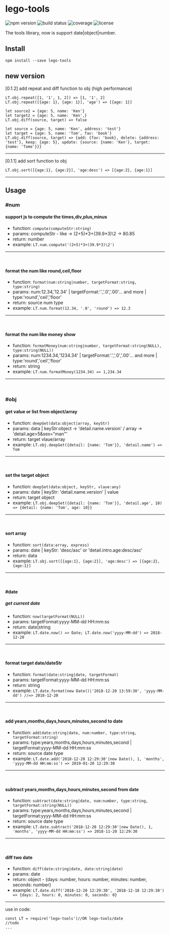 # lego-tools
![npm version](https://img.shields.io/badge/npm-v0.1.2-green.svg)
![build status](https://img.shields.io/badge/build-passing-brightgreen.svg)
![coverage](https://img.shields.io/badge/coverage-95%25-yellowgreen.svg)
![license](https://img.shields.io/badge/license-MIT-green.svg)

The tools library, now is support date|object|number.

## Install
```
npm install --save lego-tools
```
## new version
[0.1.2] add repeat and diff function to obj (high performance)
```
LT.obj.repeat([1, '1', 1, 2]) => [1, '1', 2]
LT.obj.repeat([{age: 1}, {age: 1}], 'age') => [{age: 1}]

let source2 = {age: 5, name: 'Ken'}
let target2 = {age: 5, name: 'Ken',}
LT.obj.diff(source, target) => false

let source = {age: 5, name: 'Ken', address: 'test'}
let target = {age: 5, name: 'Tom', fav: 'book'}
LT.obj.diff(source, target) => {add: {fav: 'book}, delete: {address: 'test'}, keep: {age: 5}, update: {source: {name: 'Ken'}, target: {name: 'Tome'}}}
```
---
[0.1.1] add sort function to obj
```
LT.obj.sort([{age:1}, {age:2}], 'age:desc') => [{age:2}, {age:1}]
```
---
## Usage
### #num
#### support js to compute the times,div,plus,minus
* function: `compute(computeStr:string)`
* params: computeStr - like -> (2+5)\*3+(39.9\*3)\2 -> 80.85
* return: number
* example: `LT.num.compute('(2+5)*3+(39.9*3)\2')`
---
<br>

#### format the num like round,ceil,floor
* function: `format(num:string|number, targetFormat:string, type:string)`
* params: num:12.34,'12.34' | targetFormat:'.','.0','.00'... and more | type:'round','ceil','floor'
* return: source num type
* example: `LT.num.format(12.34, '.0', 'round') => 12.3`
---
<br>

#### format the num like money show
* function: `formatMoney(num:string|number, targetFormat:string(NULL), type:string(NULL))`
* params: num:1234.34,'1234.34' | targetFormat:'.','.0','.00'... and more | type:'round','ceil','floor'
* return: string
* example: `LT.num.formatMoney(1234.34) => 1,234.34`
---
<br>

### #obj
#### get value or list from object/array
* function: `deepGet(data:object|array, keyStr)`
* params: data | keyStr:object -> 'detail.name.version' / array -> 'detail.age>5&sex="man"'
* return: target vlaue/array
* example: `LT.obj.deepGet({detail: {name: 'Tom'}}, 'detail.name') => Tom`
---
<br>

#### set the target object
* function: `deepSet(data:object, keyStr, vlaue:any)`
* params: date | keyStr: 'detail.name.version' | value
* return: target object
* example: `LT.obj.deepSet({detail: {name: 'Tom'}}, 'detail.age', 10) => {detail: {name: 'Tom', age: 10}}`
---
<br>

#### sort array
* function: `sort(data:array, express)`
* params: date | keyStr: 'desc/asc' or 'detail.intro.age:desc/asc'
* return: data
* example: `LT.obj.sort([{age:1}, {age:2}], 'age:desc') => [{age:2}, {age:1}]`
---
<br>

#### #date
##### get current date
* function: `now(targetFormat(NULL))`
* params: targetFormat:yyyy-MM-dd HH:mm:ss
* return: date|string
* example: `LT.date.now() => Date; LT.date.now('yyyy-MM-dd') => 2018-12-20`
---
<br>

#### format target date/dateStr
* function: `format(date:string|date, targetFormat)`
* params: targetFormat:yyyy-MM-dd HH:mm:ss
* return: string
* example: `LT.date.format(new Date()|'2018-12-20 13:59:30', 'yyyy-MM-dd') //=> 2018-12-20`
---
<br>

#### add years,months,days,hours,minutes,second to date
* function: `add(date:string|date, num:number, type:string, targetFormat:string)`
* params: type:years,months,days,hours,minutes,second | targetFormat:yyyy-MM-dd HH:mm:ss
* return: source date type
* example: `LT.date.add('2018-12-20 12:29:30'|new Date(), 1, 'months', 'yyyy-MM-dd HH:mm:ss') => 2019-01-20 12:29:30`
---
<br>

#### subtract years,months,days,hours,minutes,second from date
* function: `subtract(date:string|date, num:number, type:string, targetFormat:string(NULL))`
* params: type:years,months,days,hours,minutes,second | targetFormat:yyyy-MM-dd HH:mm:ss
* return: source date type
* example: `LT.date.subtract('2018-12-20 12:29:30'|new Date(), 1, 'months', 'yyyy-MM-dd HH:mm:ss') => 2018-11-20 12:29:30`
---
<br>

#### diff two date
* function: `diff(date:string|date, date:string|date)`
* params: date
* return: object - {days: number, hours: number, minutes: number, seconds: number}
* example: `LT.date.diff('2018-12-20 12:29:30', '2018-12-18 12:29:30') => {days: 2, hours: 0, minutes: 0, seconds: 0}`
---

use in code:
```
const LT = require('lego-tools')//OR lego-tools/date
//todo
...
```
